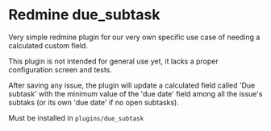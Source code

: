 Redmine due_subtask
===================

Very simple redmine plugin for our very own specific use case of needing a calculated custom field.

This plugin is not intended for general use yet, it lacks a proper configuration
screen and tests.

After saving any issue, the plugin will update a calculated field called 'Due subtask' with the
minimum value of the 'due date' field among all the issue's subtaks (or its own 'due date' if
no open subtasks).

Must be installed in `plugins/due_subtask`
